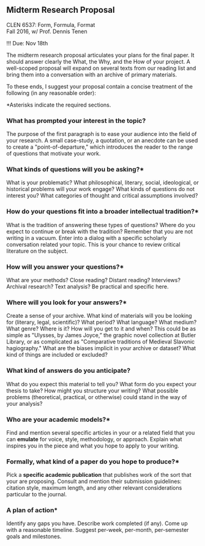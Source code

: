 ## Midterm Research Proposal
CLEN 6537: Form, Formula, Format  
Fall 2016, w/ Prof. Dennis Tenen  

!!! Due: Nov 18th  

The midterm research proposal articulates your plans for the final paper. It
should answer clearly the What, the Why, and the How of your project. A
well-scoped proposal will expand on several texts from our reading list and
bring them into a conversation with an archive of primary materials.

To these ends, I suggest your proposal contain a concise treatment of the
following (in any reasonable order):

*Asterisks indicate the required sections.

### What has prompted your interest in the topic?

The purpose of the first paragraph is to ease your audience into the field of
your research. A small case-study, a quotation, or an anecdote can be used to
create a "point-of-departure," which introduces the reader to the range of
questions that motivate your work.

### What kinds of questions will you be asking?*

What is your problematic?  What philosophical, literary, social, ideological,
or historical problems will your work engage? What kinds of questions do not
interest you? What categories of thought and critical assumptions involved?

### How do your questions fit into a broader intellectual tradition?*

What is the tradition of answering these types of questions?  Where do you
expect to continue or break with the tradition? Remember that you are not
writing in a vacuum. Enter into a dialog with a specific scholarly
conversation related your topic. This is your chance to review critical
literature on the subject.

### How will you answer your questions?*

What are your methods?  Close reading?  Distant reading?  Interviews?
Archival research?  Text analysis?  Be practical and specific here.

### Where will you look for your answers?*

Create a sense of your archive.  What kind of materials will you be looking
for (literary, legal, scientific)?  What period?  What language?  What medium?
What genre?  Where is it? How will you get to it and when? This could be as
simple as "Ulysses, by James Joyce,” the graphic novel collection at Butler
Library, or as complicated as "Comparative traditions of Medieval Slavonic
hagiography." What are the biases implicit in your archive or dataset? What
kind of things are included or excluded?

### What kind of answers do you anticipate?

What do you expect this material to tell you?  What form do you expect your
thesis to take?  How might you structure your writing?  What possible problems
(theoretical, practical, or otherwise) could stand in the way of your
analysis?

### Who are your academic models?*

Find and mention several specific articles in your or a related field that you
can **emulate** for voice, style, methodology, or approach. Explain what
inspires you in the piece and what you hope to apply to your writing.

### Formally, what kind of a paper do you hope to produce?*

Pick a **specific academic publication** that publishes work of the sort that
your are proposing. Consult and mention their submission guidelines: citation
style, maximum length, and any other relevant considerations particular to the
journal.

### A plan of action*

Identify any gaps you have. Describe work completed (if any). Come up with a
reasonable timeline. Suggest per-week, per-month, per-semester goals and
milestones.
